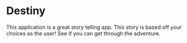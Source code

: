 # Destiny

This application is a great story telling app. This story is based off your choices as the user! See if you can get through the adventure.
